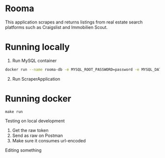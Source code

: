# Rooma
This application scrapes and returns listings from real estate search platforms such as Craigslist and Immobilien Scout.

# Running locally
1. Run MySQL container
```bash
docker run --name rooma-db -e MYSQL_ROOT_PASSWORD=password -e MYSQL_DATABASE=rooma -p 3306:3306 -d mysql:5.7
```
2. Run ScraperApplication

# Running docker
```make run```

Testing on local development
1. Get the raw token
2. Send as raw on Postman
3. Make sure it consumes url-encoded

Editing something